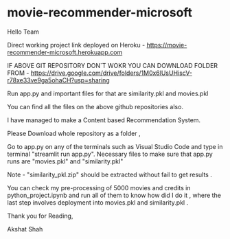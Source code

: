 # movie-recommender-microsoft
Hello Team 

Direct working project link deployed on Heroku - https://movie-recommender-microsoft.herokuapp.com

IF ABOVE GIT REPOSITORY DON`T WOKR YOU CAN DOWNLOAD FOLDER FROM - https://drive.google.com/drive/folders/1M0x6lUsUHiscV-r78xe33ve9ga5ohaCH?usp=sharing

Run app.py and important files for that are similarity.pkl and movies.pkl

You can find all the files on the above github repositories also.

I have managed to make a Content based Recommendation System.

Please Download whole repository as a folder ,

Go to app.py on any of the terminals such as Visual Studio Code and type in terminal "streamlit run app.py". 
Necessary files to make sure that app.py runs are "movies.pkl" and "similarity.pkl" 


Note - "similarity_pkl.zip" should be extracted without fail to get results .

You can check my pre-processing of 5000 movies and credits in python_project.ipynb and run all of them to know how did I do it ,
where the last step involves deployment into movies.pkl and similarity.pkl .

Thank you for Reading,

Akshat Shah
